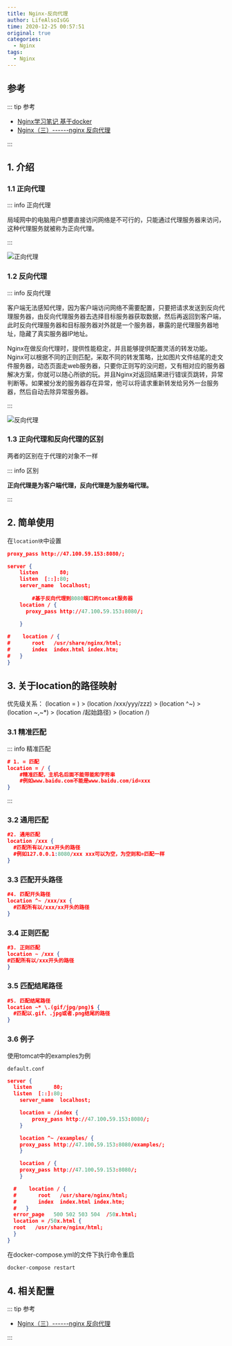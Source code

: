 ```yaml
---
title: Nginx-反向代理
author: LifeAlsoIsGG
time: 2020-12-25 00:57:51
original: true
categories: 
  - Nginx
tags: 
  - Nginx
---
```






## 参考



::: tip 参考

- [Nginx学习笔记 基于docker](https://blog.csdn.net/m0_49558851/article/details/107786372)
- [Nginx（三）------nginx 反向代理](https://www.cnblogs.com/ysocean/p/9392908.html)

:::





## 1. 介绍



### 1.1 正向代理

::: info 正向代理

局域网中的电脑用户想要直接访问网络是不可行的，只能通过代理服务器来访问，这种代理服务就被称为正向代理。

:::



![正向代理](D:/repository/static-blog/src/Nginx/images/Nginx-ReverseProxy/Forward_proxy.png)







### 1.2 反向代理

::: info 反向代理

客户端无法感知代理，因为客户端访问网络不需要配置，只要把请求发送到反向代理服务器，由反向代理服务器去选择目标服务器获取数据，然后再返回到客户端，此时反向代理服务器和目标服务器对外就是一个服务器，暴露的是代理服务器地址，隐藏了真实服务器IP地址。



Nginx在做反向代理时，提供性能稳定，并且能够提供配置灵活的转发功能。Nginx可以根据不同的正则匹配，采取不同的转发策略，比如图片文件结尾的走文件服务器，动态页面走web服务器，只要你正则写的没问题，又有相对应的服务器解决方案，你就可以随心所欲的玩。并且Nginx对返回结果进行错误页跳转，异常判断等。如果被分发的服务器存在异常，他可以将请求重新转发给另外一台服务器，然后自动去除异常服务器。

:::





![反向代理](D:/repository/static-blog/src/Nginx/images/Nginx-ReverseProxy/Reverse_Proxy.png)







### 1.3 正向代理和反向代理的区别

两者的区别在于代理的对象不一样

::: info 区别

**正向代理是为客户端代理，反向代理是为服务端代理。**

:::





## 2. 简单使用



在`location块`中设置

```json
proxy_pass http://47.100.59.153:8080/;
```



```json
server {
    listen       80;
    listen  [::]:80;
    server_name  localhost;
    
		#基于反向代理到8080端口的tomcat服务器
    location / {
      proxy_pass http://47.100.59.153:8080/;
    
    }

#    location / {
#       root   /usr/share/nginx/html;
#       index  index.html index.htm;
#   }
}
```



## 3. 关于location的路径映射



优先级关系：
(location = ) > (location /xxx/yyy/zzz) > (location ^~) > (location ~,~*) > (location /起始路径) > (location /)



### 3.1 精准匹配

::: info 精准匹配

```json
# 1. = 匹配
location = / {
	#精准匹配，主机名后面不能带能和字符串
	#例如www.baidu.com不能是www.baidu.com/id=xxx
}
```

:::



### 3.2 通用匹配

```json
#2. 通用匹配
location /xxx {
  #匹配所有以/xxx开头的路径
  #例如127.0.0.1:8080/xxx	xxx可以为空，为空则和=匹配一样
}
```





### 3.3 匹配开头路径

```json
#4. 匹配开头路径
location ^~ /xxx/xx {
  #匹配所有以/xxx/xx开头的路径
}
```





### 3.4 正则匹配

```json
#3. 正则匹配
location ~ /xxx {
#匹配所有以/xxx开头的路径
}
```







### 3.5 匹配结尾路径

```json
#5. 匹配结尾路径
location ~* \.(gif/jpg/png)$ {
  #匹配以.gif、.jpg或者.png结尾的路径
}
```



### 3.6 例子

使用tomcat中的examples为例

`default.conf`

```json
server {
  listen       80;
  listen  [::]:80;
	server_name  localhost;

	location = /index {
		proxy_pass http://47.100.59.153:8080/;
	}

	location ^~ /examples/ {
  	proxy_pass http://47.100.59.153:8080/examples/;
	}

	location / {
  	proxy_pass http://47.100.59.153:8080/;
	}

  #    location / {
  #       root   /usr/share/nginx/html;
  #       index  index.html index.htm;
  #   }
  error_page   500 502 503 504  /50x.html;
  location = /50x.html {
  root   /usr/share/nginx/html;
  }
}
```



在docker-compose.yml的文件下执行命令重启

```sh
docker-compose restart
```





## 4. 相关配置



::: tip 参考

- [Nginx（三）------nginx 反向代理](https://www.cnblogs.com/ysocean/p/9392908.html)

:::





